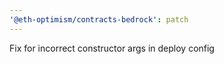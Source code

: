 ```yaml
---
'@eth-optimism/contracts-bedrock': patch
---
```


Fix for incorrect constructor args in deploy config
